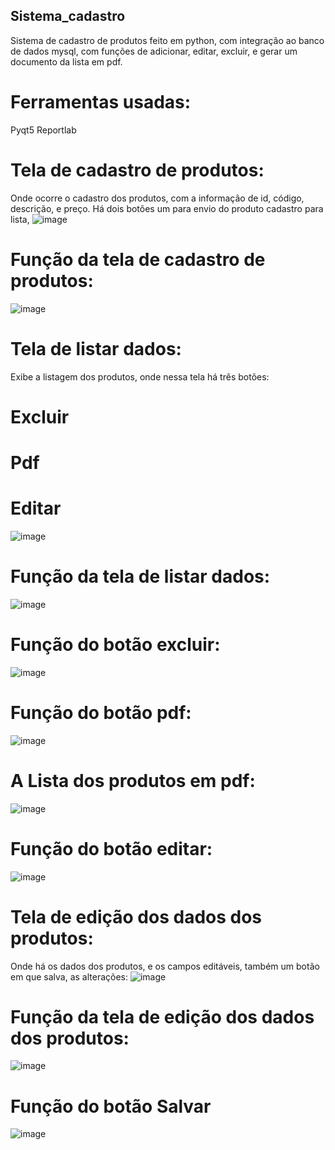 ## Sistema_cadastro
Sistema de cadastro de produtos feito em python, com integração ao banco de dados mysql, com funções de adicionar, editar, excluir, e gerar um documento da lista em pdf. 

# Ferramentas usadas: 

Pyqt5 
Reportlab 

# Tela de cadastro de produtos: 
Onde ocorre o cadastro dos produtos, com a informação de id, código, descrição, e preço. Há dois botões um para envio do produto cadastro para lista, 
![image](https://github.com/lukask028/Sistema_cadastro/assets/54475600/2b97c46a-d84c-467f-ac25-103917bb274f)

# Função da tela de cadastro de produtos:
![image](https://github.com/lukask028/Sistema_cadastro/assets/54475600/15d1e554-9e1c-4ac7-b497-067844122793)

# Tela de listar dados: 
Exibe a listagem dos produtos, onde nessa tela há três botões: 
# Excluir 
# Pdf
# Editar
![image](https://github.com/lukask028/Sistema_cadastro/assets/54475600/60fc3637-f35d-42e4-bafc-6779caca2aec)

# Função da tela de listar dados: 

![image](https://github.com/lukask028/Sistema_cadastro/assets/54475600/700a044d-eb98-460f-b09b-6c5ac1283393)

# Função do botão excluir:

![image](https://github.com/lukask028/Sistema_cadastro/assets/54475600/245546cf-54ee-4cb5-9a70-a7b6c290ba62)

# Função do botão  pdf: 

![image](https://github.com/lukask028/Sistema_cadastro/assets/54475600/16c9aefd-b25e-4dba-b66e-5127d5cf4dfe)

# A Lista dos produtos em pdf: 

![image](https://github.com/lukask028/Sistema_cadastro/assets/54475600/351e6618-468d-4863-914d-7cbb87e64753)


# Função do botão editar: 

![image](https://github.com/lukask028/Sistema_cadastro/assets/54475600/9cc7b299-c7ab-47bc-b944-78ba6b3c01ea)



# Tela de edição dos dados dos produtos: 
Onde há os dados dos produtos, e os campos editáveis, também um botão em que salva, as alterações: 
![image](https://github.com/lukask028/Sistema_cadastro/assets/54475600/e0dc4b8a-1ece-4fba-8f2b-b42bba9afed7)

# Função da tela de edição dos dados dos produtos: 

![image](https://github.com/lukask028/Sistema_cadastro/assets/54475600/ed98d68b-913c-4ef0-8114-b00ba273bec1)

# Função do botão Salvar 

![image](https://github.com/lukask028/Sistema_cadastro/assets/54475600/a8241ea3-59a7-48f8-aa38-59e7a3f88650)





